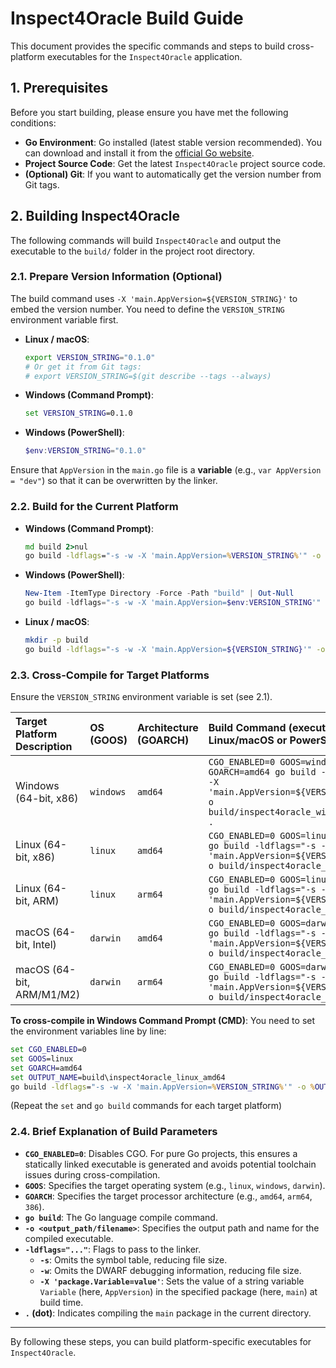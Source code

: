 # Inspect4Oracle Build Guide

This document provides the specific commands and steps to build cross-platform executables for the `Inspect4Oracle` application.

## 1. Prerequisites

Before you start building, please ensure you have met the following conditions:

*   **Go Environment**: Go installed (latest stable version recommended). You can download and install it from the [official Go website](https://golang.org/dl/).
*   **Project Source Code**: Get the latest `Inspect4Oracle` project source code.
*   **(Optional) Git**: If you want to automatically get the version number from Git tags.

## 2. Building Inspect4Oracle

The following commands will build `Inspect4Oracle` and output the executable to the `build/` folder in the project root directory.

### 2.1. Prepare Version Information (Optional)

The build command uses `-X 'main.AppVersion=${VERSION_STRING}'` to embed the version number. You need to define the `VERSION_STRING` environment variable first.

*   **Linux / macOS**:
    ```bash
    export VERSION_STRING="0.1.0"
    # Or get it from Git tags:
    # export VERSION_STRING=$(git describe --tags --always)
    ```
*   **Windows (Command Prompt)**:
    ```cmd
    set VERSION_STRING=0.1.0
    ```
*   **Windows (PowerShell)**:
    ```powershell
    $env:VERSION_STRING="0.1.0"
    ```
Ensure that `AppVersion` in the `main.go` file is a **variable** (e.g., `var AppVersion = "dev"`) so that it can be overwritten by the linker.

### 2.2. Build for the Current Platform

*   **Windows (Command Prompt)**:
    ```cmd
    md build 2>nul
    go build -ldflags="-s -w -X 'main.AppVersion=%VERSION_STRING%'" -o build\inspect4oracle.exe .
    ```
*   **Windows (PowerShell)**:
    ```powershell
    New-Item -ItemType Directory -Force -Path "build" | Out-Null
    go build -ldflags="-s -w -X 'main.AppVersion=$env:VERSION_STRING'" -o build/inspect4oracle.exe .
    ```
*   **Linux / macOS**:
    ```bash
    mkdir -p build
    go build -ldflags="-s -w -X 'main.AppVersion=${VERSION_STRING}'" -o build/inspect4oracle .
    ```

### 2.3. Cross-Compile for Target Platforms

Ensure the `VERSION_STRING` environment variable is set (see 2.1).

| Target Platform Description | OS (GOOS) | Architecture (GOARCH) | Build Command (execute in Linux/macOS or PowerShell)                                                                                                                               |
| :-------------------------- | :-------- | :-------------------- | :--------------------------------------------------------------------------------------------------------------------------------------------------------------------------------- |
| Windows (64-bit, x86)       | `windows` | `amd64`               | `CGO_ENABLED=0 GOOS=windows GOARCH=amd64 go build -ldflags="-s -w -X 'main.AppVersion=${VERSION_STRING}'" -o build/inspect4oracle_windows_amd64.exe .`                 |
| Linux (64-bit, x86)         | `linux`   | `amd64`               | `CGO_ENABLED=0 GOOS=linux GOARCH=amd64 go build -ldflags="-s -w -X 'main.AppVersion=${VERSION_STRING}'" -o build/inspect4oracle_linux_amd64 .`                       |
| Linux (64-bit, ARM)         | `linux`   | `arm64`               | `CGO_ENABLED=0 GOOS=linux GOARCH=arm64 go build -ldflags="-s -w -X 'main.AppVersion=${VERSION_STRING}'" -o build/inspect4oracle_linux_arm64 .`                       |
| macOS (64-bit, Intel)       | `darwin`  | `amd64`               | `CGO_ENABLED=0 GOOS=darwin GOARCH=amd64 go build -ldflags="-s -w -X 'main.AppVersion=${VERSION_STRING}'" -o build/inspect4oracle_darwin_amd64 .`                     |
| macOS (64-bit, ARM/M1/M2)   | `darwin`  | `arm64`               | `CGO_ENABLED=0 GOOS=darwin GOARCH=arm64 go build -ldflags="-s -w -X 'main.AppVersion=${VERSION_STRING}'" -o build/inspect4oracle_darwin_arm64 .`                     |

**To cross-compile in Windows Command Prompt (CMD)**:
You need to set the environment variables line by line:
```cmd
set CGO_ENABLED=0
set GOOS=linux
set GOARCH=amd64
set OUTPUT_NAME=build\inspect4oracle_linux_amd64
go build -ldflags="-s -w -X 'main.AppVersion=%VERSION_STRING%'" -o %OUTPUT_NAME% .
```
(Repeat the `set` and `go build` commands for each target platform)

### 2.4. Brief Explanation of Build Parameters

*   **`CGO_ENABLED=0`**: Disables CGO. For pure Go projects, this ensures a statically linked executable is generated and avoids potential toolchain issues during cross-compilation.
*   **`GOOS`**: Specifies the target operating system (e.g., `linux`, `windows`, `darwin`).
*   **`GOARCH`**: Specifies the target processor architecture (e.g., `amd64`, `arm64`, `386`).
*   **`go build`**: The Go language compile command.
*   **`-o <output_path/filename>`**: Specifies the output path and name for the compiled executable.
*   **`-ldflags="..."`**: Flags to pass to the linker.
    *   **`-s`**: Omits the symbol table, reducing file size.
    *   **`-w`**: Omits the DWARF debugging information, reducing file size.
    *   **`-X 'package.Variable=value'`**: Sets the value of a string variable `Variable` (here, `AppVersion`) in the specified package (here, `main`) at build time.
*   **`.` (dot)**: Indicates compiling the `main` package in the current directory.

---

By following these steps, you can build platform-specific executables for `Inspect4Oracle`.
